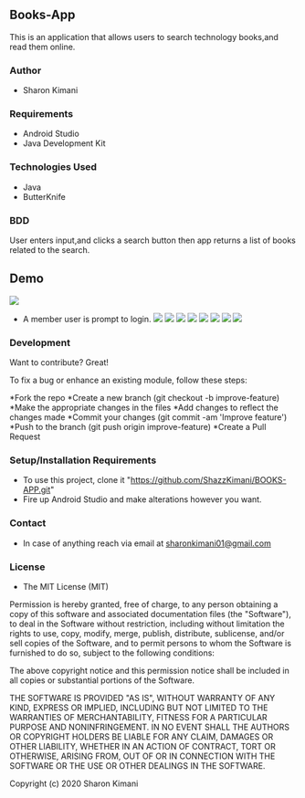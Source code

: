 ## Books-App
This is an application that allows users to search technology books,and read them online.

### Author
* Sharon Kimani

### Requirements
* Android Studio
* Java Development Kit
### Technologies Used
* Java
* ButterKnife
### BDD
User enters input,and clicks a search button then app returns a list of books related to the search.
## Demo
![](images/image1.png)
* A member user is prompt to login.
![](images/image2.png)
![](images/image3.png)
![](images/image4.png)
![](images/image5.png)
![](images/image6.png)
![](images/image7.png)
![](images/image8.png)
![](images/image9.png)

### Development
Want to contribute? Great!

To fix a bug or enhance an existing module, follow these steps:

*Fork the repo
*Create a new branch (git checkout -b improve-feature)
*Make the appropriate changes in the files
*Add changes to reflect the changes made
*Commit your changes (git commit -am 'Improve feature')
*Push to the branch (git push origin improve-feature)
*Create a Pull Request

### Setup/Installation Requirements
  *  To use this project, clone it "https://github.com/ShazzKimani/BOOKS-APP.git"
* Fire up Android Studio and make alterations however you want.
### Contact
* In case of anything reach via email at sharonkimani01@gmail.com

### License
* The MIT License (MIT)

Permission is hereby granted, free of charge, to any person obtaining a copy of this software and associated documentation files (the "Software"), to deal in the Software without restriction, including without limitation the rights to use, copy, modify, merge, publish, distribute, sublicense, and/or sell copies of the Software, and to permit persons to whom the Software is furnished to do so, subject to the following conditions:

The above copyright notice and this permission notice shall be included in all copies or substantial portions of the Software.

THE SOFTWARE IS PROVIDED "AS IS", WITHOUT WARRANTY OF ANY KIND, EXPRESS OR IMPLIED, INCLUDING BUT NOT LIMITED TO THE WARRANTIES OF MERCHANTABILITY, FITNESS FOR A PARTICULAR PURPOSE AND NONINFRINGEMENT. IN NO EVENT SHALL THE AUTHORS OR COPYRIGHT HOLDERS BE LIABLE FOR ANY CLAIM, DAMAGES OR OTHER LIABILITY, WHETHER IN AN ACTION OF CONTRACT, TORT OR OTHERWISE, ARISING FROM, OUT OF OR IN CONNECTION WITH THE SOFTWARE OR THE USE OR OTHER DEALINGS IN THE SOFTWARE.

Copyright (c) 2020 Sharon Kimani